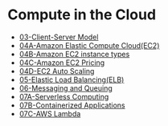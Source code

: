 # Compute in the Cloud

- [03-Client-Server Model](03-Client-Server%20Model.md)
- [04A-Amazon Elastic Compute Cloud(EC2)](04A-Amazon%20Elastic%20Compute%20Cloud(EC2).md)
- [04B-Amazon EC2 instance types](04B-Amazon%20EC2%20instance%20types.md)
- [04C-Amazon EC2 Pricing](04C-Amazon%20EC2%20Pricing.md)
- [04D-EC2 Auto Scaling](04D-EC2%20Auto%20Scaling.md)
- [05-Elastic Load Balancing(ELB)](05-Elastic%20Load%20Balancing(ELB).md)
- [06-Messaging and Queuing](06-Messaging%20and%20Queuing.md)
- [07A-Serverless Computing](07A-Serverless%20Computing.md)
- [07B-Containerized Applications](07B-Containerized%20Applications.md)
- [07C-AWS Lambda](07C-AWS%20Lambda.md)